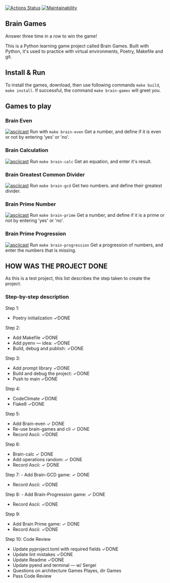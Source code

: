 [![Actions Status](https://github.com/ghost-of-karelia/python-project-lvl1/actions/workflows/hexlet-check.yml/badge.svg)](https://github.com/ghost-of-karelia/python-project-lvl1/actions) [![Maintainability](https://api.codeclimate.com/v1/badges/c412faef76dadf07cda8/maintainability)](https://codeclimate.com/github/ghost-of-karelia/python-project-lvl/maintainability)


## Brain Games 

Answer three time in a row to win the game!

This is a Python learning game project called Brain Games. Built with Python, it's used to practice with virtual environments, Poetry, Makefile and git.

## Install & Run
To install the games, download, then use following commands `make build`, `make install`. 
If successful, the command `make brain-games` will greet you. 

## Games to play

### Brain Even
[![asciicast](https://asciinema.org/a/cP2bHPYxHoAPXPJJgAaDBtRtb.svg)](https://asciinema.org/a/cP2bHPYxHoAPXPJJgAaDBtRtb)
Run with `make brain-even`
Get a number, and define if it is even or not by entering 'yes' or 'no'.

### Brain Calculation
[![asciicast](https://asciinema.org/a/slG38dbxPswDk3pH7o47tKzwo.svg)](https://asciinema.org/a/slG38dbxPswDk3pH7o47tKzwo)
Run `make brain-calc`
Get an equation, and enter it's result.

### Brain Greatest Common Divider
[![asciicast](https://asciinema.org/a/9LJjOATz35QzImZ5ppA7EFQLY.svg)](https://asciinema.org/a/9LJjOATz35QzImZ5ppA7EFQLY)
Run `make brain-gcd`
Get two numbers. and define their greatest divider. 

### Brain Prime Number
[![asciicast](https://asciinema.org/a/seAGiyI9EooLYV8TWGMb5LVWY.svg)](https://asciinema.org/a/seAGiyI9EooLYV8TWGMb5LVWY)
Run `make brain-prime`
Get a number, and define if it is a prime or not by entering 'yes' or 'no'.

### Brain Prime Progression
[![asciicast](https://asciinema.org/a/elyJkcxAFFSg07bRlyqPGgAIF.svg)](https://asciinema.org/a/elyJkcxAFFSg07bRlyqPGgAIF)
Run `make brain-progression`
Get a progression of numbers, and enter the numbers that is missing.

## HOW WAS THE PROJECT DONE 
As this is a test project, this list describes the step taken to create the project. 

### Step-by-step description

Step 1: 
- Poetry initialization ✓DONE

Step 2: 
- Add Makefile ✓DONE
- Add pyenv — idea: ✓DONE
- Build, debug and publish: ✓DONE

Step 3: 
- Add prompt library ✓DONE
- Build and debug the project: ✓DONE
- Push to main ✓DONE 

Step 4: 
- CodeClimate ✓DONE 
- Flake8 ✓DONE

Step 5: 
- Add Brain-even ✓ DONE
- Re-use brain-games and cli ✓ DONE
- Record Ascii: ✓DONE

Step 6: 
- Brain-calc ✓ DONE
- Add operations random: ✓ DONE
- Record Ascii: ✓ DONE

Step 7: - Add Brain-GCD game: ✓ DONE
- Record Ascii: ✓DONE

Step 8: - Add Brain-Progression game: ✓ DONE
- Record Ascii: ✓DONE

Step 9: 
- Add Brain Prime game: ✓ DONE
- Record Ascii: ✓DONE

Step 10: Code Review
        
- Update pyproject.toml with required fields ✓DONE
- Update lint mistakes ✓DONE
- Update Readme ✓DONE
- Update pyend and terminal — w/ Sergei
- Questions on architecture Games Playes, dir Games
- Pass Code Review 


